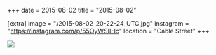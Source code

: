 +++
date = 2015-08-02
title = "2015-08-02"

[extra]
image = "/2015-08-02_20-22-24_UTC.jpg"
instagram = "https://instagram.com/p/55OyWSIIHc"
location = "Cable Street"
+++

<img src="/2015-08-02_20-22-24_UTC.jpg" />
